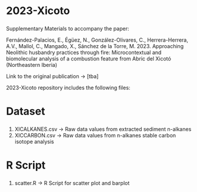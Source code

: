 ###
# 2023-Xicoto
###
Supplementary Materials to accompany the paper:

Fernández-Palacios, E., Égüez, N., González-Olivares, C., Herrera-Herrera, A.V., Mallol, C., Mangado, X., Sánchez de la Torre, M. 2023. Approaching Neolithic husbandry practices through fire: Microcontextual and biomolecular analysis of a combustion feature from Abric del Xicotó (Northeastern Iberia)


Link to the original publication ->  [tba]

2023-Xicoto repository includes the following files:

###
# Dataset
###
1. XICALKANES.csv -> Raw data values from extracted sediment n-alkanes 
2. XICCARBON.csv -> Raw data values from n-alkanes stable carbon isotope analysis 

###
# R Script
###
1. scatter.R -> R Script for scatter plot and barplot
